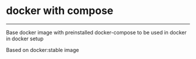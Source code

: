 # docker with compose
---

Base docker image with preinstalled docker-compose to be used in docker in docker setup

Based on docker:stable image 
